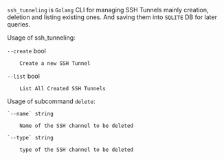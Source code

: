 `ssh_tunneling` is `Golang` CLI for managing SSH Tunnels mainly creation, deletion and listing existing ones. And saving them into `SQLITE` DB for later queries.

Usage of ssh_tunneling:
  
  `--create` bool
        
        Create a new SSH Tunnel
  
  `--list` bool
        
        List All Created SSH Tunnels
  
  Usage of subcommand `delete`:
    
    `--name` string
        
        Name of the SSH channel to be deleted
    
    `--type` string
        
        type of the SSH channel to be deleted
